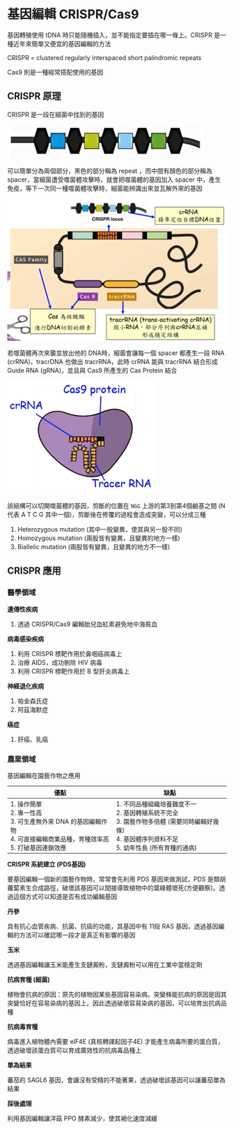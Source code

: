 # 基因編輯 CRISPR/Cas9

基因轉殖使用 tDNA 時只能隨機插入，並不能指定要插在哪一條上。CRISPR 是一種近年來簡單又便宜的基因編輯的方法

CRISPR = clustered regularly interspaced short palindromic repeats

Cas9 則是一種經常搭配使用的基因

## CRISPR 原理

CRISPR 是一段在細菌中找到的基因

<img src="./src/CRISPR.png" style="zoom:50%;" />

可以簡單分為兩個部分，黑色的部分稱為 repeat ，而中間有顏色的部分稱為 spacer，當細菌遭受噬菌體攻擊時，就會把噬菌體的基因加入 spacer 中，產生免疫，等下一次同一種噬菌體攻擊時，細菌能辨識出來並瓦解外來的基因

<img src="./src/Cas9.png" style="zoom:50%;" />

若噬菌體再次來襲並放出他的 DNA時，細菌會讓每一個 spacer 都產生一段 RNA (crRNA)，tracrDNA 也做出 tracrRNA，此時 crRNA 能與 tracrRNA 結合形成 Guide RNA (gRNA)，並且與 Cas9 所產生的 Cas Protein 結合

![](./src/CRISPR-Cas.png)

該結構可以切開噬菌體的基因，剪斷的位置在 `NGG` 上游的第3到第4個鹼基之間 (N 代表 A T C G 其中一個)，剪斷後在修覆的過程會造成突變，可以分成三種

1. Heterozygous mutation (其中一股變異，使其與另一股不同)
2. Homozygous mutation (兩股皆有變異，且變異的地方一樣)
3. Biallelic mutation (兩股皆有變異，且變異的地方不一樣)

## CRISPR 應用

### 醫學領域

**遺傳性疾病**

1. 透過 CRISPR/Cas9 編輯胎兒血紅素避免地中海貧血

**病毒感染疾病**

1. 利用 CRISPR 標靶作用於鼻咽癌病毒上
2. 治療 AIDS，成功剔除 HIV 病毒
3. 利用 CRISPR 標靶作用於 B 型肝炎病毒上

**神經退化疾病**

1. 帕金森氏症
2. 阿茲海默症

**癌症**

1. 肝癌、乳癌

### 農業領域

基因編輯在園藝作物之應用

| 優點                                                         | 缺點                                                         |
| ------------------------------------------------------------ | ------------------------------------------------------------ |
| 1. 操作簡單<br />2. 專一性高<br />3. 可生產無外來 DNA 的基因編輯作物<br />4. 可直接編輯商業品種，育種效率高<br />5. 打破基因連鎖效應 | 1. 不同品種組織培養難度不一<br />2.  基因轉殖系統不完全<br />3. 園藝作物多倍體 (需要同時編輯好幾條)<br />4. 基因體序列資料不足<br />5. 幼年性長 (所有育種的通病) |

**CRISPR 系統建立 (PDS基因)**

要基因編輯一個新的園藝作物時，常常會先利用 PDS 基因來做測試，PDS 是類胡蘿蔔素生合成路徑，破壞該基因可以間接導致植物中的葉綠體壞死(方便觀察)。透過這個方式可以知道是否有成功編輯基因

**丹參**

具有抗心血管疾病、抗菌、抗癌的功能，其基因中有 11段 RAS 基因，透過基因編輯的方法可以確認哪一段才是真正有影響的基因

**玉米**

透過基因編輯讓玉米能產生支鏈澱粉，支鏈澱粉可以用在工業中當穩定劑

**抗病育種 (細菌)**

植物會抗病的原因：原先的植物因某些基因容易染病。突變株能抗病的原因是因其突變恰好在容易染病的基因上。因此透過破壞容易染病的基因，可以培育出抗病品種

**抗病毒育種**

病毒進入植物體內需要 eIF4E (真核轉譯起因子4E) 才能產生病毒所要的蛋白質，透過破壞該蛋白質可以育成廣效性的抗病毒品種上

**單為結果**

蕃茄的 SAGL6 基因，會讓沒有受精的不能著果，透過破壞該基因可以讓蕃茄單為結果

**採後處理**

利用基因編輯讓洋菇 PPO 酵素減少，使其褐化速度減緩